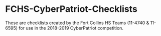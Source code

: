 # FCHS-CyberPatriot-Checklists

These are checklists created by the Fort Collins HS Teams (11-4740 & 11-6595) for use in the 2018-2019 CyberPatriot competition. 
